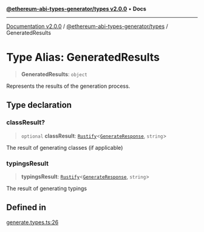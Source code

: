 [**@ethereum-abi-types-generator/types v2.0.0**](../README.md) • **Docs**

***

[Documentation v2.0.0](../../../packages.md) / [@ethereum-abi-types-generator/types](../README.md) / GeneratedResults

# Type Alias: GeneratedResults

> **GeneratedResults**: `object`

Represents the results of the generation process.

## Type declaration

### classResult?

> `optional` **classResult**: [`Rustify`](Rustify.md)\<[`GenerateResponse`](GenerateResponse.md), `string`\>

The result of generating classes (if applicable)

### typingsResult

> **typingsResult**: [`Rustify`](Rustify.md)\<[`GenerateResponse`](GenerateResponse.md), `string`\>

The result of generating typings

## Defined in

[generate.types.ts:26](https://github.com/niZmosis/ethereum-abi-types-generator/blob/34014c6ac1a58a7622fbd21e7421270aae38bf36/packages/types/src/generate.types.ts#L26)
